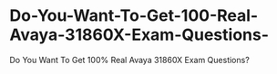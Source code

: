 # Do-You-Want-To-Get-100-Real-Avaya-31860X-Exam-Questions-
Do You Want To Get 100% Real Avaya 31860X Exam Questions?
